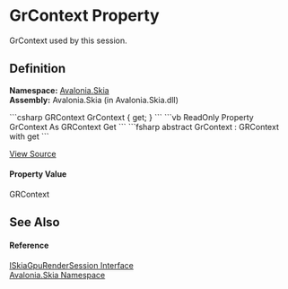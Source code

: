 # GrContext Property


GrContext used by this session.



## Definition
**Namespace:** <a href="N_Avalonia_Skia">Avalonia.Skia</a>  
**Assembly:** Avalonia.Skia (in Avalonia.Skia.dll)

<Tabs groupId="api-code-preview">
<TabItem value="csharp" label="C#">
```csharp
GRContext GrContext { get; }
```
</TabItem>
<TabItem value="vb" label="VB">
```vb
ReadOnly Property GrContext As GRContext
	Get
```
</TabItem>
<TabItem value="fsharp" label="F#">
```fsharp
abstract GrContext : GRContext with get
```
</TabItem>
</Tabs>



<a href="https://github.com/AvaloniaUI/Avalonia/tree/master/src/Skia/Avalonia.Skia/Gpu/ISkiaGpuRenderSession.cs" title="View the source code">View Source</a>



#### Property Value
GRContext

## See Also


#### Reference
<a href="T_Avalonia_Skia_ISkiaGpuRenderSession">ISkiaGpuRenderSession Interface</a>  
<a href="N_Avalonia_Skia">Avalonia.Skia Namespace</a>  

